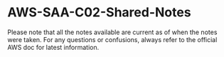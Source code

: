 # AWS-SAA-C02-Shared-Notes
Please note that all the notes available are current as of when the notes were taken. For any questions or confusions, always refer to the official AWS doc for latest information.

